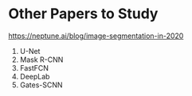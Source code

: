 # Other Papers to Study

https://neptune.ai/blog/image-segmentation-in-2020
1) U-Net
2) Mask R-CNN
3) FastFCN
4) DeepLab
5) Gates-SCNN